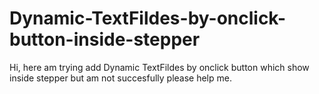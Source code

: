 # Dynamic-TextFildes-by-onclick-button-inside-stepper
Hi,
here am trying add Dynamic TextFildes by onclick button which show inside stepper but am not succesfully please help me.
